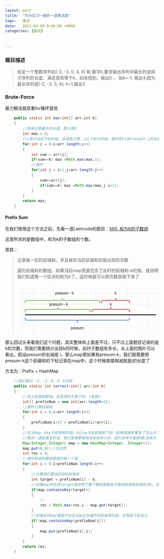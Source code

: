 ```yaml
---
layout: post
title:  "华为实习一面的一道算法题"
tags:   面试 
date:   2021-04-09 9:00:00 +0800
categories: [面试]


---
```


### 题目描述
>给定一个整数序列如[-2, -3, 0, 4, 9] 和 数字k,要求输出序列中最长的连续子序列的长度，满足其和等于k，如未找到，输出0 ， 如k=-1, 输出4,因为最长序列是[-2, -3, 0, 4];  k=1,输出3

### Brute-Force

暴力解法就双重for循环盘他

```java
    public static int max(int[] arr,int k)
    {
        //用来记录最大的长度，默认是0
        int max = 0;
        //i表示当前下标开始，会用来计算，以i下标为开始，循环到+1到+length-i的长度
        for(int i = 0;i<arr.length;i++)
        {
            int sum = arr[i];
            if(sum==k) max =Math.max(max,1);
            //循环
            for(int j = i+1;j<arr.length;j++)
            {
                sum+=arr[j];
                if(sum==k) max =Math.max(max,j-i+1);
            }
        }
        return max;
    }
```



#### Prefix Sum

在我们使用这个方法之前，先看一道Leetcode的题目：[560. 和为K的子数组](https://leetcode-cn.com/problems/subarray-sum-equals-k/)

这里所求的是数组中，和为k的子数组的个数。

思路：

>记录每一位的前缀和，并且保存当前前缀和的值出现的次数
>
>遍历前缀和的数组，如果当前map里面包含了此时的前缀和-k的值，就说明我们知道某一个区间的和为k了，这时候就可以把次数获取下来了
>
>![image-20210409205318603](https://raw.githubusercontent.com/ARP2019/ImageUpload/master/img/2021-03-16/image-20210409205318603.png)

那么回过头来看我们这个问题，其实整体和上面差不过，只不过上面题目记录的是k的次数，而我们需要统计出现k的时候，此时子数组有多长，从上面的图片可以看出，假设presum的右端是 i，那么map里如果有presum-k，我们就需要把presum-k这个前缀和的下标记录在map中，这个时候直接相减就是j的长度了

方法为：Prefix + HashMap

```java
    //我们就以 -2，-3，0，4，9为例
	public static int correct(int[] arr,int k)
    {
        //定义前缀和数组，这里用的不是下标，1就是1
        int[] prefixNum = new int[arr.length+1];
        //循环计算前缀和
        for(int i = 0;i<arr.length;i++)
        {
            prefixNum[i+1] = prefixNum[i]+arr[i];
        }
        //定义Map，Key为前缀和的值，Value为此前缀和下标（如果前缀和重复了怎么办？？？）
        //猜测：遇到重复的话，我们是需要使用坐标进来小的，因为这样才能使得k进来大
        Map<Integer,Integer> map = new HashMap<Integer, Integer>();
        map.put(0,0);//左边界
        int res = 0;
        //循环前缀和数组里面的每一个值
        for(int i = 0;i<prefixNum.length;i++)
        {
            //计算我们要找的目标前缀和
            int target = prefixNum[i] - k;
            //如果map中包含target就说明了整个数组里面有子数组能够做到其和为k，这个时候需要去除其下标，做差即可
            if(map.containsKey(target))
            {
                //
                res = Math.max(res,i - map.get(target));
            }
            //如果此时map里面不包含当前正在循环的前缀和的值，将其和下标加入
            if(!map.containsKey(prefixNum[i]))
            {
                map.put(prefixNum[i],i);
            }
        }
        return res;
    }
```

